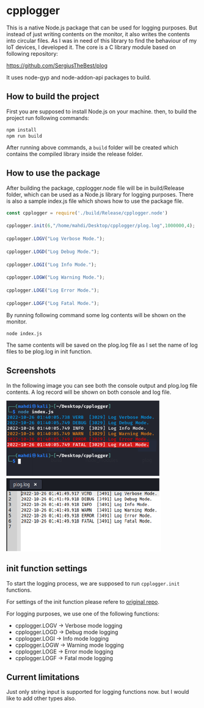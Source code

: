 # cpplogger
This is a native Node.js package that can be used for logging purposes.
But instead of just writing contents on the monitor, it also writes the contents into circular files.
As I was in need of this library to find the behaviour of my IoT devices, I developed it.
The core is a C library module based on following repository:

https://github.com/SergiusTheBest/plog

It uses node-gyp and node-addon-api packages to build.

## How to build the project
First you are supposed to install Node.js on your machine. then, to build the project run following commands:
```
npm install
npm run build
```
After running above commands, a `build` folder will be created which contains the compiled library inside the release folder.
 
## How to use the package
After building the package, cpplogger.node file will be in build/Release folder, which can be used as a Node.js library for logging purposes.
There is also a sample index.js file which shows how to use the package file.

```js
const cpplogger = require('./build/Release/cpplogger.node')

cpplogger.init(6,"/home/mahdi/Desktop/cpplogger/plog.log",1000000,4);

cpplogger.LOGV("Log Verbose Mode.");

cpplogger.LOGD("Log Debug Mode.");

cpplogger.LOGI("Log Info Mode.");

cpplogger.LOGW("Log Warning Mode.");

cpplogger.LOGE("Log Error Mode.");

cpplogger.LOGF("Log Fatal Mode.");
```

By running following command some log contents will be shown on the monitor.
```
node index.js
```
The same contents will be saved on the plog.log file as I set the name of log files to be plog.log in init function.

## Screenshots

In the following image you can see both the console output and plog.log file contents.
A log record will be shown on both console and log file.

 <img src="https://github.com/monhi/cpplogger/blob/main/image.png" width="405"> 


## init function settings
To start the logging process, we are supposed to run `cpplogger.init` functions.

For settings of the init function please refere to  [original repo](https://github.com/SergiusTheBest/plog).

For logging purposes, we use one of the following functions:

- cpplogger.LOGV	->	Verbose mode logging
- cpplogger.LOGD	->	Debug mode logging
- cpplogger.LOGI	->	Info mode logging
- cpplogger.LOGW	->	Warning mode logging
- cpplogger.LOGE	->	Error mode logging
- cpplogger.LOGF	->	Fatal mode logging

## Current limitations
Just only string input is supported for logging functions now. 
but I would like to add other types also.
